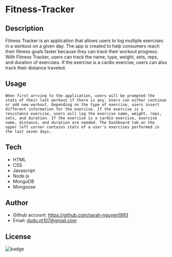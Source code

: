 # Fitness-Tracker
## Description
   Fitness Tracker is an application that allows users to log multiple exercises in a workout on a given day. The app is created to help consumers reach their fitness goals faster because they can track their workout progress. With Fitness Tracker, users can track the name, type, weight, sets, reps, and duration of exercises. If the exercise is a cardio exercise, users can also track their distance traveled.
## Usage
    When first arrving to the application, users will be prompted the stats of their last workout if there is any. Users can either continue or add new workout. Depending on the type of exercise, users insert different information for the exercise. If the exercise is a resistance exercise, users will log the exercise name, weight, reps, sets, and duration. If the exercise is a cardio exercise, exercise name, distance, and duration are needed. The Dashboard tab on the upper left corner contains stats of a user's exercises performed in the last seven days. 
## Tech
* HTML
* CSS
* Javascript
* Node js
* MongoDB
* Mongoose
## Author
* Github account: https://github.com/sarah-nguyen1993
* Email:  dudu.nt107@gmail.com 
## License
![badge](https://img.shields.io/badge/license-MIT-green) 
